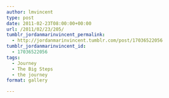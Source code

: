 ```yaml
---
author: lmvincent
type: post
date: 2011-02-23T08:00:00+00:00
url: /2011/02/23/205/
tumblr_jordanmarinvincent_permalink:
  - http://jordanmarinvincent.tumblr.com/post/17036522056
tumblr_jordanmarinvincent_id:
  - 17036522056
tags:
  - Journey
  - The Big Steps
  - the journey
format: gallery

---
```

